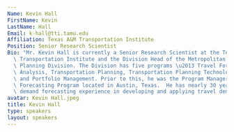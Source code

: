 ```yaml
---
Name: Kevin Hall
FirstName: Kevin
LastName: Hall
Email: k-hall@tti.tamu.edu
Affiliation: Texas A&M Transportation Institute
Position: Senior Research Scientist
Bio: "Mr. Kevin Hall is currently a Senior Research Scientist at the Texas A&M University\
  \ Transportation Institute and the Division Head of the Metropolitan and Statewide\
  \ Planning Division. The Division has five programs \u2013 Travel Forecasting, Urban\
  \ Analysis, Transportation Planning, Transportation Planning Technologies, and Programming\
  \ and Portfolio Management. Prior to this, he was the Program Manager for the Travel\
  \ Forecasting Program located in Austin, Texas.  He has nearly 30 years of travel\
  \ demand forecasting experience in developing and applying travel demand models."
avatar: Kevin Hall.jpeg
title: Kevin Hall
type: speakers
layout: speakers
---
```

